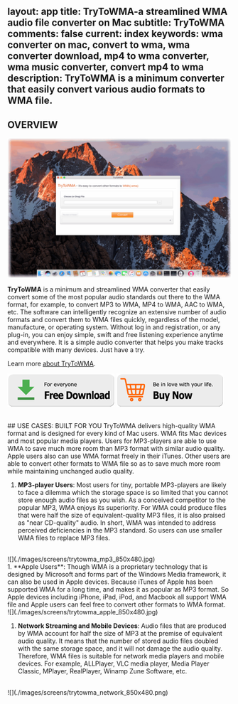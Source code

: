 layout: app
title: TryToWMA-a streamlined WMA audio file converter on Mac
subtitle: TryToWMA
comments: false
current: index
keywords: wma converter on mac, convert to wma, wma converter download, mp4 to wma converter, wma music converter, convert mp4 to wma 
description: TryToWMA is a minimum converter that easily convert various audio formats to WMA file.
---


## OVERVIEW

![](./images/screens/trytowma_screen_1_1440x900.png)

**TryToWMA** is a minimum and streamlined WMA converter that easily convert some of the most popular audio standards out there to the WMA format, for example, to convert MP3 to WMA, MP4 to WMA, AAC to WMA, etc. The software can intelligently recognize an extensive number of audio formats and convert them to WMA files quickly, regardless of the model, manufacture, or operating system. Without log in and registration, or any plug-in, you can enjoy simple, swift and free listening experience anytime and everywhere. It is a simple audio converter that helps you make tracks compatible with many devices. Just have a try.
 
Learn more [about TryToWMA](./features.html).

[![](../../../asset/images/free-download.png)](./download.html) [![](../../../asset/images/buy-now.png)](./buy.html)




<br>
## USE CASES: BUILT FOR YOU
TryToWMA delivers high-quality WMA format and is designed for every kind of Mac users. WMA fits Mac devices and most popular media players. Users for MP3-players are able to use WMA to save much more room than MP3 format with similar audio quality. Apple users also can use WMA format freely in their iTunes. Other users are able to convert other formats to WMA file so as to save much more room while maintaining unchanged audio quality. 

1. **MP3-player Users**: Most users for tiny, portable MP3-players are likely to face a dilemma which the storage space is so limited that you cannot store enough audio files as you wish. As a conceived competitor to the popular MP3, WMA enjoys its superiority. For WMA could produce files that were half the size of equivalent-quality MP3 files, it is also praised as "near CD-quality" audio. In short, WMA was intended to address perceived deficiencies in the MP3 standard. So users can use smaller WMA files to replace MP3 files.
<br>
![](./images/screens/trytowma_mp3_850x480.jpg)
<br>
1. **Apple Users**: Though WMA is a proprietary technology that is designed by Microsoft and forms part of the Windows Media framework, it can also be used in Apple devices. Because iTunes of Apple has been supported WMA for a long time, and makes it as popular as MP3 format. So Apple devices including iPhone, iPad, iPod, and Macbook all support WMA file and Apple users can feel free to convert other formats to WMA format.
<br>
![](./images/screens/trytowma_apple_850x480.jpg)
<br>

1. **Network Streaming and Mobile Devices**: Audio files that are produced by WMA account for half the size of MP3 at the premise of equivalent audio quality. It means that the number of stored audio files doubled with the same storage space, and it will not damage the audio quality. Therefore, WMA files is suitable for network media players and mobile devices. For example, ALLPlayer, VLC media player, Media Player Classic, MPlayer, RealPlayer, Winamp Zune Software, etc. <br>
<br>
![](./images/screens/trytowma_network_850x480.png)
<br>
